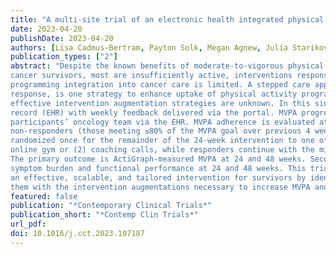 ```yaml
---
title: "A multi-site trial of an electronic health integrated physical activity promotion intervention in breast and endometrial cancers survivors: MyActivity study protocol"
date: 2023-04-20
publishDate: 2023-04-20
authors: [Lisa Cadmus-Bertram, Payton Solk, Megan Agnew, Julia Starikovsky, Christian Schmidt, Whitney Morelli, Vanessa Hodgson, Hannah Freeman, Laura Muller, Abby Mishory, Sondra Naxi, Lillian Carden, Amye Tevaarwerk, Melanie Wolter, Emma Barber, Ryan Spencer, Mary Sesto, William Gradisher, Ronald Gangnon, Bonnie Spring, Inhal Nahum-Shani, Siobhan Phillips]
publication_types: ["2"]
abstract: "Despite the known benefits of moderate-to-vigorous physical activity (MVPA) for breast and endometrial
cancer survivors, most are insufficiently active, interventions response is heterogeneous, and MVPA
programming integration into cancer care is limited. A stepped care approach, in which the least resourceintensive intervention is delivered first and additional components are added based on individual
response, is one strategy to enhance uptake of physical activity programming. However, the most
effective intervention augmentation strategies are unknown. In this singly randomized trial of posttreatment, inactive breast and endometrial cancer survivors (n=323), participants receive a minimal intervention  including a Fitbit linked with their clinic’s patient portal and, in turn, the electronic health
record (EHR) with weekly feedback delivered via the portal. MVPA progress summaries are sent to
participants’ oncology team via the EHR. MVPA adherence is evaluated at 4, 8, 12, 16 and 20 weeks;
non-responders (those meeting ≤80% of the MVPA goal over previous 4 weeks) at each timepoint are
randomized once for the remainder of the 24-week intervention to one of two “step-up” conditions: (1)
online gym or (2) coaching calls, while responders continue with the minimal Fitbit+EHR intervention.
The primary outcome is ActiGraph-measured MVPA at 24 and 48 weeks. Secondary outcomes include
symptom burden and functional performance at 24 and 48 weeks. This trial will inform development of
an effective, scalable, and tailored intervention for survivors by identifying non-responders and providing
them with the intervention augmentations necessary to increase MVPA and improve health outcomes."
featured: false
publication: "*Contemporary Clinical Trials*"
publication_short: "*Contemp Clin Trials*"
url_pdf: 
doi: 10.1016/j.cct.2023.107187
---
```


